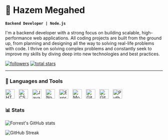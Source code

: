 # 👋 Hazem Megahed

**`Backend Developer | Node.js`**

I'm a backend developer with a strong focus on building scalable, high-performance web applications. All coding projects are built from the ground up, from planning and designing all the way to solving real-life problems with code. I thrive on solving complex problems and constantly seek to improve my skills by diving deep into new technologies and best practices.

   <p align="left">
      <a href="https://github.com/HazemSarhan?tab=followers">
         <img alt="followers" title="Follow me on Github" src="https://custom-icon-badges.demolab.com/github/followers/HazemSarhan?color=236ad3&labelColor=1155ba&style=for-the-badge&logo=person-add&label=Follow&logoColor=white"/></a>
      <a href="https://github.com/HazemSarhan?tab=repositories&sort=stargazers">
         <img alt="total stars" title="Total stars on GitHub" src=""/></a>
   </p>

---

### 🧰 Languages and Tools
<img align="left" alt="HTML" width="30px" style="padding-right:10px;" src="https://cdn.jsdelivr.net/gh/devicons/devicon/icons/html5/html5-plain.svg" />
<img align="left" alt="CSS" width="30px" style="padding-right:10px;" src="https://cdn.jsdelivr.net/gh/devicons/devicon/icons/css3/css3-plain.svg" />
<img align="left" alt="JavaScript" width="30px" style="padding-right:10px;" src="https://cdn.jsdelivr.net/gh/devicons/devicon/icons/javascript/javascript-plain.svg" />
<img align="left" alt="NodeJS" width="30px" style="padding-right:10px;" src="https://cdn.jsdelivr.net/gh/devicons/devicon/icons/nodejs/nodejs-original.svg" />
<img align="left" alt="Express" width="30px" style="padding-right:10px;" src="https://cdn.jsdelivr.net/gh/devicons/devicon@latest/icons/express/express-original.svg" />
<img align="left" alt="MongoDB" width="30px" style="padding-right:10px;" src="https://cdn.jsdelivr.net/gh/devicons/devicon@latest/icons/mongodb/mongodb-original.svg" />
<img align="left" alt="GitHub" width="30px" style="padding-right:10px;" src="https://cdn.jsdelivr.net/gh/devicons/devicon/icons/github/github-original.svg" />
<img align="left" alt="Git" width="30px" style="padding-right:10px;" src="https://cdn.jsdelivr.net/gh/devicons/devicon/icons/git/git-original.svg" />
<img align="left" alt="Python" width="30px" style="padding-right:10px;" src="https://cdn.jsdelivr.net/gh/devicons/devicon/icons/python/python-plain.svg" />
<br />

#

### 📊 Stats

![Forrest's GitHub stats](https://github-readme-stats.vercel.app/api?username=HazemSarhan&show_icons=true&theme=gruvbox)

![GitHub Streak](https://streak-stats.demolab.com?user=HazemSarhan&theme=gruvbox&border_radius=4.5)

#
